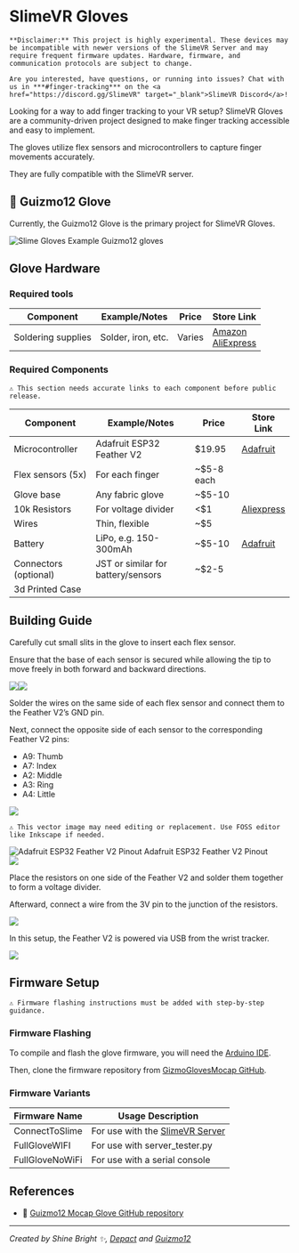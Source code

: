 # SlimeVR Gloves

```admonish warning
**Disclaimer:** This project is highly experimental. These devices may be incompatible with newer versions of the SlimeVR Server and may require frequent firmware updates. Hardware, firmware, and communication protocols are subject to change.
```

```admonish info
Are you interested, have questions, or running into issues? Chat with us in ***#finger-tracking*** on the <a href="https://discord.gg/SlimeVR" target="_blank">SlimeVR Discord</a>!
```

Looking for a way to add finger tracking to your VR setup? SlimeVR Gloves are a community-driven project designed to make finger tracking accessible and easy to implement.

The gloves utilize flex sensors and microcontrollers to capture finger movements accurately.

They are fully compatible with the SlimeVR server.

## 🧤 Guizmo12 Glove
Currently, the Guizmo12 Glove is the primary project for SlimeVR Gloves.

<div class="embeddedVideo">
    <img src="assets/index/img/Guizmo12-glove.webp" alt="Slime Gloves Example" loading="lazy">
  Guizmo12 gloves
</div>

## Glove Hardware

### Required tools

<table>
  <thead>
    <tr>
      <th>Component</th>
      <th>Example/Notes</th>
      <th>Price</th>
      <th>Store Link</th>
    </tr>
  </thead>
  <tbody>
    <tr>
      <td>Soldering supplies</td>
      <td>Solder, iron, etc.</td>
      <td>Varies</td>
      <td>
        <a href="https://www.amazon.com/s?k=soldering+kit">Amazon</a>
        <br/>
        <a href="https://aliexpress.com/w/wholesale-soldering-kit.html?g=y&SearchText=soldering+kit&sortType=total_tranpro_desc">AliExpress</a>
      </td>
    </tr>
  </tbody>
</table>

### Required Components

```admonish danger
⚠️ This section needs accurate links to each component before public release.
```

| Component             | Example/Notes                      | Price      | Store Link                                                                                    |
| --------------------- | ---------------------------------- | ---------- | --------------------------------------------------------------------------------------------- |
| Microcontroller       | Adafruit ESP32 Feather V2          | $19.95     | [Adafruit](https://www.adafruit.com/product/5400)                                             |
| Flex sensors (5x)     | For each finger                    | ~$5-8 each |                                                                                               |
| Glove base            | Any fabric glove                   | ~$5-10     |                                                                                               |
| 10k Resistors         | For voltage divider                | <$1        | [Aliexpress](https://pl.aliexpress.com/w/wholesale-10k-resistor.html?spm=a2g0o.home.search.0) |
| Wires                 | Thin, flexible                     | ~$5        |                                                                                               |
| Battery               | LiPo, e.g. 150-300mAh              | ~$5-10     | [Adafruit](https://www.adafruit.com/product/1317)                                             |
| Connectors (optional) | JST or similar for battery/sensors | ~$2-5      |                                                                                               |
| 3d Printed Case       |                                    |            |                                                                                               |

## Building Guide

Carefully cut small slits in the glove to insert each flex sensor.

Ensure that the base of each sensor is secured while allowing the tip to move freely in both forward and backward directions.

<div style="display: flex">
  <img src="assets/index/img/Glove-Building/Glove-FlexSensor-insertion.jpg" loading="lazy" class="small-size-image">
  <img src="assets/index/img/Glove-Building/Glove-FlexSensor-inserted.jpg" loading="lazy" class="small-size-image">
</div>

Solder the wires on the same side of each flex sensor and connect them to the Feather V2’s GND pin.

Next, connect the opposite side of each sensor to the corresponding Feather V2 pins:
- A9: Thumb
- A7: Index
- A2: Middle
- A3: Ring
- A4: Little

<img src="assets/index/img/Glove-Building/flex-sensor-soldering-diagram.webp" loading="lazy" class="big-size-image">


```admonish danger
⚠️ This vector image may need editing or replacement. Use FOSS editor like Inkscape if needed.
```

<div class="embeddedVideo">
    <img src="assets/index/img/Glove-Building/Adafruit-ESP32-Feather-V2-Pinout.svg" alt="Adafruit ESP32 Feather V2 Pinout" loading="lazy" class="big-size-image">
  Adafruit ESP32 Feather V2 Pinout
</div>

<img src="assets/index/img/Glove-Building/soldered-board.webp" loading="lazy" class="big-size-image">

Place the resistors on one side of the Feather V2 and solder them together to form a voltage divider.

Afterward, connect a wire from the 3V pin to the junction of the resistors.

<img src="assets/index/img/Glove-Building/board-soldering.webp" loading="lazy" class="big-size-image">





In this setup, the Feather V2 is powered via USB from the wrist tracker.

<img src="assets/index/img/Glove-Building/glove-powered-by-waist-tracker.webp" loading="lazy" class="big-size-image">

## Firmware Setup

```admonish danger
⚠️ Firmware flashing instructions must be added with step-by-step guidance.
```

### Firmware Flashing

To compile and flash the glove firmware, you will need the [Arduino IDE](https://www.arduino.cc/en/software).

Then, clone the firmware repository from [GizmoGlovesMocap GitHub](https://github.com/Guizmo12/gizmoglovesmocap).

### Firmware Variants
| Firmware Name   | Usage Description                                                            |
| --------------- | ---------------------------------------------------------------------------- |
| ConnectToSlime  | For use with the [SlimeVR Server](https://github.com/SlimeVR/SlimeVR-Server) |
| FullGloveWIFI   | For use with server_tester.py                                                |
| FullGloveNoWiFi | For use with a serial console                                                |


## References

- 🔗 [Guizmo12 Mocap Glove GitHub repository](https://github.com/Guizmo12/gizmoglovesmocap/tree/main)

<hr/>

*Created by Shine Bright ✨, [Depact](https://github.com/Depact) and [Guizmo12](https://github.com/Guizmo12)*
